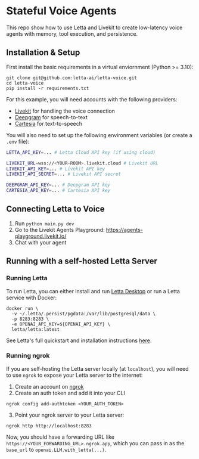 # Stateful Voice Agents  
This repo show how to use Letta and Livekit to create low-latency voice agents with memory, tool execution, and persistence. 

## Installation & Setup 
First install the basic requirements in a virtual enviornment (Python >= 3.10): 
```
git clone git@github.com:letta-ai/letta-voice.git
cd letta-voice 
pip install -r requirements.txt
```
For this example, you will need accounts with the following providers: 
* [Livekit](https://livekit.io/) for handling the voice connection
* [Deepgram](https://deepgram.com/) for speech-to-text
* [Cartesia](https://cartesia.ai/) for text-to-speech

You will also need to set up the following environment variables (or create a `.env` file):
```sh 
LETTA_API_KEY=... # Letta Cloud API key (if using cloud)

LIVEKIT_URL=wss://<YOUR-ROOM>.livekit.cloud # Livekit URL
LIVEKIT_API_KEY=... # Livekit API key
LIVEKIT_API_SECRET=... # Livekit API secret

DEEPGRAM_API_KEY=... # Deepgram API key
CARTESIA_API_KEY=... # Cartesia API key
```

## Connecting Letta to Voice
1. Run `python main.py dev`
2. Go to the Livekit Agents Playground: https://agents-playground.livekit.io/
3. Chat with your agent

## Running with a self-hosted Letta Server

### Running Letta 
To run Letta, you can either install and run [Letta Desktop](https://docs.letta.com/install) or run a Letta service with Docker: 
```
docker run \
  -v ~/.letta/.persist/pgdata:/var/lib/postgresql/data \
  -p 8283:8283 \
  -e OPENAI_API_KEY=${OPENAI_API_KEY} \
  letta/letta:latest
```
See Letta's full quickstart and installation instructions [here](https://docs.letta.com/quickstart). 


### Running ngrok 
If you are self-hosting the Letta server locally (at `localhost`), you will need to use `ngrok` to expose your Letta server to the internet: 
1. Create an account on [ngrok](https://ngrok.com/)
2. Create an auth token and add it into your CLI 
```
ngrok config add-authtoken <YOUR_AUTH_TOKEN> 
```
3. Point your ngrok server to your Letta server: 
```
ngrok http http://localhost:8283
```
Now, you should have a forwarding URL like `https://<YOUR_FORWARDING_URL>.ngrok.app`, which you can pass in as the `base_url` to `openai.LLM.with_letta(...)`. 


